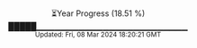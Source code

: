 <p align="center">
⏳Year Progress (18.51 %) <br>
█████▁▁▁▁▁▁▁▁▁▁▁▁▁▁▁▁▁▁▁▁▁▁▁▁▁ <br>
<sub>Updated: Fri, 08 Mar 2024 18:20:21 GMT</sub>
</p>

